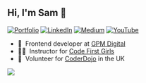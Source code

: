## Hi, I'm Sam 👋

<!-- SOCIAL -->

[![Portfolio][portfolio-shield]][portfolio-url]
[![LinkedIn][linkedin-shield]][linkedin-url]
[![Medium][medium-shield]][medium-url]
[![YouTube][youtube-shield]][youtube-url]

<!-- ABOUT ME -->

- 🚜 &nbsp;Frontend developer at [GPM Digital](https://gpm.digital/)
- 👩‍💻 &nbsp;Instructor for [Code First Girls](https://codefirstgirls.com/)
- 🚸 &nbsp;Volunteer for [CoderDojo](https://coderdojo.com/en) in the UK
<!-- - 🚧 &nbsp;Learning by doing at [Not My First Codeo](https://notmyfirstcodeo.com) -->


<!-- footer -->
<div style="align-items:center;">
  <img src="https://capsule-render.vercel.app/api?type=waving&color=FFD300&height=60&section=footer&width=100"/>
</div>

<!-- MARKDOWN LINKS -->

[portfolio-shield]: https://img.shields.io/badge/Portfolio-FFD300?style=for-the-badge&logo=aboutdotme&logoColor=242424
[portfolio-url]: https://sf-adams.com
[linkedin-shield]: https://img.shields.io/badge/LinkedIn-FFD300?style=for-the-badge&logo=linkedin&logoColor=242424
[linkedin-url]: https://linkedin.com/in/sf-adams
[medium-shield]: https://img.shields.io/badge/Medium-FFD300?style=for-the-badge&logo=medium&logoColor=242424
[medium-url]: https://medium.com/@sf-adams
[youtube-shield]: https://img.shields.io/badge/YouTube-FFD300?style=for-the-badge&logo=youtube&logoColor=242424
[youtube-url]: https://youtube.io/sf-adams